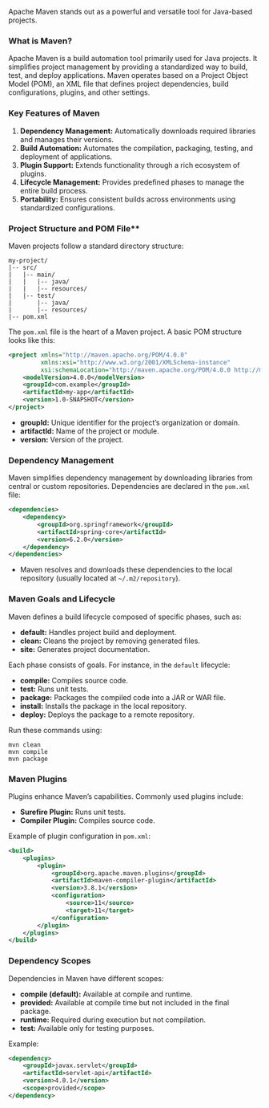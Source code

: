 Apache Maven stands out as a powerful and versatile tool for Java-based projects. 

### **What is Maven?**
Apache Maven is a build automation tool primarily used for Java projects. It simplifies project management by providing a standardized way to build, test, and deploy applications. Maven operates based on a Project Object Model (POM), an XML file that defines project dependencies, build configurations, plugins, and other settings.


### **Key Features of Maven**
1. **Dependency Management:** Automatically downloads required libraries and manages their versions.
2. **Build Automation:** Automates the compilation, packaging, testing, and deployment of applications.
3. **Plugin Support:** Extends functionality through a rich ecosystem of plugins.
4. **Lifecycle Management:** Provides predefined phases to manage the entire build process.
5. **Portability:** Ensures consistent builds across environments using standardized configurations.



### Project Structure and POM File**
Maven projects follow a standard directory structure:

```
my-project/
|-- src/
|   |-- main/
|   |   |-- java/
|   |   |-- resources/
|   |-- test/
|       |-- java/
|       |-- resources/
|-- pom.xml
```

The `pom.xml` file is the heart of a Maven project. A basic POM structure looks like this:

```xml
<project xmlns="http://maven.apache.org/POM/4.0.0"
         xmlns:xsi="http://www.w3.org/2001/XMLSchema-instance"
         xsi:schemaLocation="http://maven.apache.org/POM/4.0.0 http://maven.apache.org/xsd/maven-4.0.0.xsd">
    <modelVersion>4.0.0</modelVersion>
    <groupId>com.example</groupId>
    <artifactId>my-app</artifactId>
    <version>1.0-SNAPSHOT</version>
</project>
```
- **groupId:** Unique identifier for the project’s organization or domain.
- **artifactId:** Name of the project or module.
- **version:** Version of the project.

### Dependency Management

Maven simplifies dependency management by downloading libraries from central or custom repositories. Dependencies are declared in the `pom.xml` file:
```xml
<dependencies>
    <dependency>
        <groupId>org.springframework</groupId>
        <artifactId>spring-core</artifactId>
        <version>6.2.0</version>
    </dependency>
</dependencies>
```

- Maven resolves and downloads these dependencies to the local repository (usually located at `~/.m2/repository`).

### Maven Goals and Lifecycle

Maven defines a build lifecycle composed of specific phases, such as:
- **default:** Handles project build and deployment.
- **clean:** Cleans the project by removing generated files.
- **site:** Generates project documentation.

Each phase consists of goals. For instance, in the `default` lifecycle:
- **compile:** Compiles source code.
- **test:** Runs unit tests.
- **package:** Packages the compiled code into a JAR or WAR file.
- **install:** Installs the package in the local repository.
- **deploy:** Deploys the package to a remote repository.

Run these commands using:

```
mvn clean
mvn compile
mvn package
```

### Maven Plugins

Plugins enhance Maven’s capabilities. Commonly used plugins include:
- **Surefire Plugin:** Runs unit tests.
- **Compiler Plugin:** Compiles source code.


Example of plugin configuration in `pom.xml`:
```xml
<build>
    <plugins>
        <plugin>
            <groupId>org.apache.maven.plugins</groupId>
            <artifactId>maven-compiler-plugin</artifactId>
            <version>3.8.1</version>
            <configuration>
                <source>11</source>
                <target>11</target>
            </configuration>
        </plugin>
    </plugins>
</build>
```

### Dependency Scopes

Dependencies in Maven have different scopes:
- **compile (default):** Available at compile and runtime.
- **provided:** Available at compile time but not included in the final package.
- **runtime:** Required during execution but not compilation.
- **test:** Available only for testing purposes.

Example:
```xml
<dependency>
    <groupId>javax.servlet</groupId>
    <artifactId>servlet-api</artifactId>
    <version>4.0.1</version>
    <scope>provided</scope>
</dependency>
```
